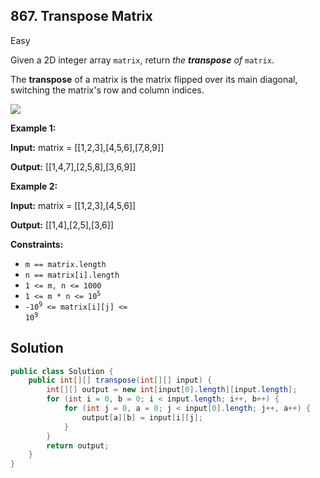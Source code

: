 ## 867\. Transpose Matrix

Easy

Given a 2D integer array `matrix`, return _the **transpose** of_ `matrix`.

The **transpose** of a matrix is the matrix flipped over its main diagonal, switching the matrix's row and column indices.

![](https://assets.leetcode.com/uploads/2021/02/10/hint_transpose.png)

**Example 1:**

**Input:** matrix = \[\[1,2,3],[4,5,6],[7,8,9]]

**Output:** [[1,4,7],[2,5,8],[3,6,9]]

**Example 2:**

**Input:** matrix = \[\[1,2,3],[4,5,6]]

**Output:** [[1,4],[2,5],[3,6]]

**Constraints:**

*   `m == matrix.length`
*   `n == matrix[i].length`
*   `1 <= m, n <= 1000`
*   <code>1 <= m * n <= 10<sup>5</sup></code>
*   <code>-10<sup>9</sup> <= matrix[i][j] <= 10<sup>9</sup></code>

## Solution

```java
public class Solution {
    public int[][] transpose(int[][] input) {
        int[][] output = new int[input[0].length][input.length];
        for (int i = 0, b = 0; i < input.length; i++, b++) {
            for (int j = 0, a = 0; j < input[0].length; j++, a++) {
                output[a][b] = input[i][j];
            }
        }
        return output;
    }
}
```